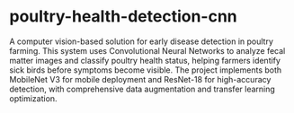 # poultry-health-detection-cnn
A computer vision-based solution for early disease detection in poultry farming. This system uses Convolutional Neural Networks to analyze fecal matter images and classify poultry health status, helping farmers identify sick birds before symptoms become visible. The project implements both MobileNet V3 for mobile deployment and ResNet-18 for high-accuracy detection, with comprehensive data augmentation and transfer learning optimization.
